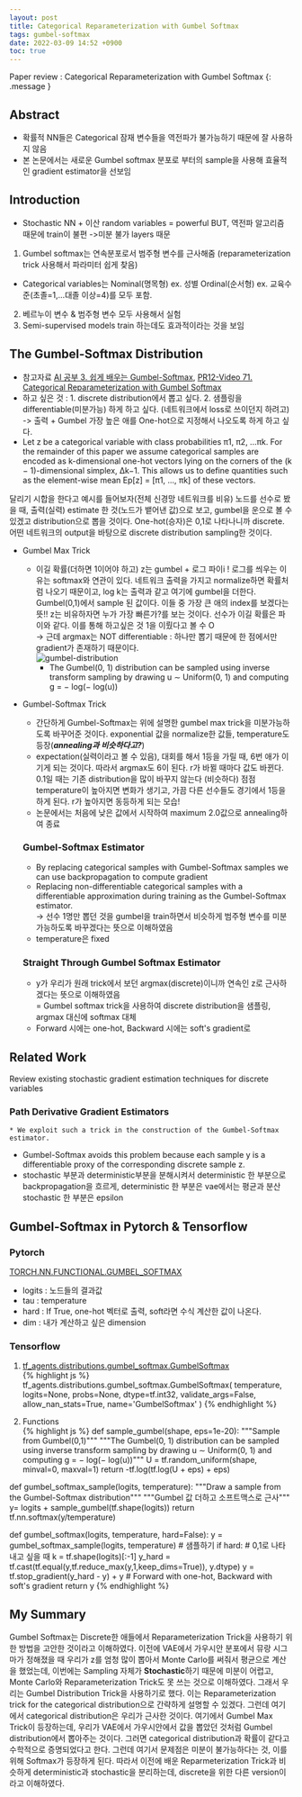 ```yaml
---
layout: post
title: Categorical Reparameterization with Gumbel Softmax
tags: gumbel-softmax
date: 2022-03-09 14:52 +0900
toc: true
---
```

Paper review : Categorical Reparameterization with Gumbel Softmax
{: .message }   
   

## Abstract   

* 확률적 NN들은 Categorical 잠재 변수들을 역전파가 불가능하기 때문에 잘 사용하지 않음   
* 본 논문에서는 새로운 Gumbel softmax 분포로 부터의 sample을 사용해 효율적인 gradient estimator을 선보임   

## Introduction   

* Stochastic NN + 이산 random variables = powerful BUT, 역전파 알고리즘 때문에 train이 불편 ->미분 불가 layers 때문   
1. Gumbel softmax는 연속분포로서 범주형 변수를 근사해줌 (reparameterization trick 사용해서 파라미터 쉽게 찾음)   
  * Categorical variables는 Nominal(명목형) ex. 성별 Ordinal(순서형) ex. 교육수준(초졸=1,...대졸 이상=4)를 모두 포함.   
2. 베르누이 변수 & 범주형 변수 모두 사용해서 실험   
3. Semi-supervised models train 하는데도 효과적이라는 것을 보임   

## The Gumbel-Softmax Distribution   

* 참고자료 [AI 공부 3. 쉽게 배우는 Gumbel-Softmax](https://www.youtube.com/watch?v=SRcPE0-SGOM), [PR12-Video 71. Categorical Reparameterization with Gumbel Softmax](https://jaejunyoo.blogspot.com/2018/09/pr12-video-71-gumbel-softmax.html)   
* 하고 싶은 것 : 1. discrete distribution에서 뽑고 싶다. 2. 샘플링을 differentiable(미분가능) 하게 하고 싶다. (네트워크에서 loss로 쓰이던지 하려고)   
    -> 출력 + Gumbel 가장 높은 애를 One-hot으로 지정해서 나오도록 하게 하고 싶다.   
* Let z be a categorical variable with class probabilities π1, π2, ...πk. For the remainder of this paper we assume categorical samples are encoded as k-dimensional one-hot vectors lying on the corners of the (k − 1)-dimensional simplex, ∆k−1. This allows us to define quantities such as the element-wise mean Ep[z] = [π1, ..., πk] of these vectors.   
 
달리기 시합을 한다고 예시를 들어보자(전체 신경망 네트워크를 비유) 노드를 선수로 봤을 때, 출력(실력) estimate 한 것(노드가 뱉어낸 값)으로 보고, gumbel을 운으로 볼 수 있겠고 distribution으로 뽑을 것이다. One-hot(승자)은 0,1로 나타나니까 discrete. 어떤 네트워크의 output을 바탕으로 discrete distribution sampling한 것이다.   

* Gumbel Max Trick      
  * 이길 확률(더하면 1이어야 하고) z는 gumbel + 로그 파이i ! 로그를 씌우는 이유는 softmax와 연관이 있다. 네트워크 출력을 가지고 normalize하면 확률처럼 나오기 때문이고, log k는 출력과 같고 여기에 gumbel을 더한다. Gumbel(0,1)에서 sample 된 값이다. 이들 중 가장 큰 애의 index를 보겠다는 뜻!! z는 비유하자면 누가 가장 빠른가?를 보는 것이다. 선수가 이길 확률은 파이와 같다. 이를 통해 하고싶은 것 1을 이뤘다고 볼 수 O   
    -> 근데 argmax는 NOT differentiable : 하나만 뽑기 때문에 한 점에서만 gradient가 존재하기 때문이다.   
  ![gumbel-distribution](https://upload.wikimedia.org/wikipedia/commons/thumb/3/32/Gumbel-Density.svg/1200px-Gumbel-Density.svg.png)   
    * The Gumbel(0, 1) distribution can be sampled using inverse transform sampling by drawing u ∼ Uniform(0, 1) and computing g = − log(− log(u))   

* Gumbel-Softmax Trick     
  * 간단하게 Gumbel-Softmax는 위에 설명한 gumbel max trick을 미분가능하도록 바꾸어준 것이다. exponential 값을 normalize한 값들, temperature도 등장(***annealing과 비슷하다고?***)      
  * expectation(실력이라고 볼 수 있음), 대회를 해서 1등을 가릴 때, 6번 애가 이기게 되는 것이다. 따라서 argmax도 6이 된다. r가 바뀔 때마다 값도 바뀐다. 0.1일 때는 기존 distribution을 많이 바꾸지 않는다 (비슷하다) 점점 temperature이 높아지면 변화가 생기고, 가끔 다른 선수들도 경기에서 1등을 하게 된다. r가 높아지면 동등하게 되는 모습!   
  * 논문에서는 처음에 낮은 값에서 시작하여 maximum 2.0값으로 annealing하여 종료   

  ### Gumbel-Softmax Estimator   
  *  By replacing categorical samples with Gumbel-Softmax samples we can use backpropagation to compute gradient   
  *  Replacing non-differentiable categorical samples with a differentiable approximation during training as the Gumbel-Softmax estimator.   
  -> 선수 1명만 뽑던 것을 gumbel을 train하면서 비슷하게 범주형 변수를 미분 가능하도록 바꾸겠다는 뜻으로 이해하였음   
  * temperature은 fixed   

  ### Straight Through Gumbel Softmax Estimator   
  * y가 우리가 원래 trick에서 보던 argmax(discrete)이니까 연속인 z로 근사하겠다는 뜻으로 이해하였음   
  = Gumbel softmax trick을 사용하여 discrete distribution을 샘플링, argmax 대신에 softmax 대체     
  * Forward 시에는 one-hot, Backward 시에는 soft's gradient로   

## Related Work   
  Review existing stochastic gradient estimation techniques for discrete variables   
  ### Path Derivative Gradient Estimators   
    * We exploit such a trick in the construction of the Gumbel-Softmax estimator.     
  * Gumbel-Softmax avoids this problem because each sample y is a differentiable proxy of the corresponding discrete sample z.   
  * stochastic 부분과 deterministic부분을 분해시켜서 deterministic 한 부분으로 backpropagation을 흐르게, deterministic 한 부분은 vae에서는 평균과 분산 stochastic 한 부분은 epsilon

## Gumbel-Softmax in Pytorch & Tensorflow   
### Pytorch   
[TORCH.NN.FUNCTIONAL.GUMBEL_SOFTMAX](https://pytorch.org/docs/stable/generated/torch.nn.functional.gumbel_softmax.html)     
* logits : 노드들의 결과값   
* tau : temperature   
* hard : If True, one-hot 벡터로 출력, soft라면 수식 계산한 값이 나온다.   
* dim : 내가 계산하고 싶은 dimension   

### Tensorflow  
1. [tf_agents.distributions.gumbel_softmax.GumbelSoftmax](https://www.tensorflow.org/agents/api_docs/python/tf_agents/distributions/gumbel_softmax/GumbelSoftmax)   
{% highlight js %}
tf_agents.distributions.gumbel_softmax.GumbelSoftmax(
    temperature, logits=None, probs=None, dtype=tf.int32, validate_args=False,
    allow_nan_stats=True, name='GumbelSoftmax'
)
{% endhighlight %}

2. Functions   
{% highlight js %}
def sample_gumbel(shape, eps=1e-20):
  """Sample from Gumbel(0,1)"""
  """The Gumbel(0, 1) distribution can be sampled using inverse transform sampling by drawing u ∼
  Uniform(0, 1) and computing g = − log(− log(u))"""
  U = tf.random_uniform(shape, minval=0, maxval=1)
  return -tf.log(tf.log(U + eps) + eps)

def gumbel_softmax_sample(logits, temperature):
  """Draw a sample from the Gumbel-Softmax distribution"""
  """Gumbel 값 더하고 소프트맥스로 근사"""
  y= logits + sample_gumbel(tf.shape(logits))
  return tf.nn.softmax(y/temperature)

def gumbel_softmax(logits, temperature, hard=False):
  y = gumbel_softmax_sample(logits, temperature) # 샘플하기
  if hard: # 0,1로 나타내고 싶을 때
     k = tf.shape(logits)[:-1]
     y_hard = tf.cast(tf.equal(y,tf.reduce_max(y,1,keep_dims=True)), y.dtype)
     y = tf.stop_gradient(y_hard - y) + y
     # Forward with one-hot, Backward with soft's gradient 
  return y
{% endhighlight %} 

## My Summary    
Gumbel Softmax는 Discrete한 애들에서 Reparameterization Trick을 사용하기 위한 방법을 고안한 것이라고 이해하였다. 이전에 VAE에서 가우시안 분포에서 뮤랑 시그마가 정해졌을 때 우리가 z를 엄청 많이 뽑아서 Monte Carlo를 써줘서 평균으로 계산을 했었는데, 이번에는 Sampling 자체가 **Stochastic**하기 때문에 미분이 어렵고, Monte Carlo와 Reparameterization Trick도 못 쓰는 것으로 이해하였다. 그래서 우리는 Gumbel Distribution Trick을 사용하기로 했다. 이는 Reparameterization trick for the categorical distribution으로 간략하게 설명할 수 있겠다. 그런데 여기에서 categorical distribution은 우리가 근사한 것이다. 여기에서 Gumbel Max Trick이 등장하는데, 우리가 VAE에서 가우시안에서 값을 뽑았던 것처럼 Gumbel distribution에서 뽑아주는 것이다. 그러면 categorical distribution과 확률이 같다고 수학적으로 증명되었다고 한다. 그런데 여기서 문제점은 미분이 불가능하다는 것, 이를 위해 Softmax가 등장하게 된다. 따라서 이전에 배운 Reparmeterization Trick과 비슷하게 deterministic과 stochastic을 분리하는데, discrete을 위한 다른 version이라고 이해하였다.   
